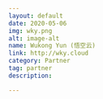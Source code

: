 ```yaml
---
layout: default
date: 2020-05-06
img: wky.png
alt: image-alt
name: Wukong Yun (悟空云)
link: http://wky.cloud
category: Partner 
tag: partner
description: 

---
```

